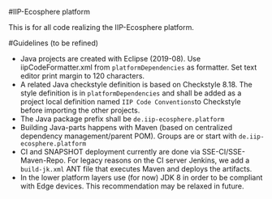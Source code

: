 #IIP-Ecosphere platform

This is for all code realizing the IIP-Ecosphere platform.

#Guidelines (to be refined)
* Java projects are created with Eclipse (2019-08). Use iipCodeFormatter.xml
  from ``platformDependencies`` as formatter. Set text editor print margin to
  120 characters.
* A related Java checkstyle definition is based on Checkstyle 8.18. The style 
  definition is in ``platformDependencies`` and shall be added as a project 
  local definition named ``IIP Code Conventions``to Checkstyle before importing 
  the other projects.
* The Java package prefix shall be ``de.iip-ecosphere.platform``
* Building Java-parts happens with Maven (based on centralized dependency 
  management/parent POM). Groups are or start with ``de.iip-ecosphere.platform``
* CI and SNAPSHOT deployment currently are done via SSE-CI/SSE-Maven-Repo. 
  For legacy reasons on the CI server Jenkins, we add a ``build-jk.xml`` ANT 
  file that executes Maven and deploys the artifacts.
* In the lower platform layers use (for now) JDK 8 in order to be compliant
  with Edge devices. This recommendation may be relaxed in future.
